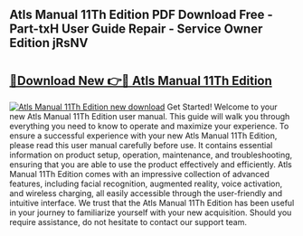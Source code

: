 ## Atls Manual 11Th Edition PDF Download Free - Part-txH User Guide Repair - Service Owner Edition jRsNV

# <h2><a href="http://bc45389.oget.top/?id=Atls+Manual+11Th+Edition">🔗Download New 👉🔴 Atls Manual 11Th Edition</a></h2>

[![Atls Manual 11Th Edition new download](https://i.imgur.com/5g1atiW.png)](http://bc45389.oget.top/?id=Atls+Manual+11Th+Edition)
Get Started! Welcome to your new Atls Manual 11Th Edition user manual. This guide will walk you through everything you need to know to operate and maximize your experience. To ensure a successful experience with your new Atls Manual 11Th Edition, please read this user manual carefully before use. It contains essential information on product setup, operation, maintenance, and troubleshooting, ensuring that you are able to use the product effectively and efficiently. Atls Manual 11Th Edition comes with an impressive collection of advanced features, including facial recognition, augmented reality, voice activation, and wireless charging, all easily accessible through the user-friendly and intuitive interface. We trust that the Atls Manual 11Th Edition has been useful in your journey to familiarize yourself with your new acquisition. Should you require assistance, do not hesitate to contact our support team.
